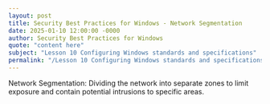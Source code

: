 ```yaml
---
layout: post
title: Security Best Practices for Windows - Network Segmentation
date: 2025-01-10 12:00:00 -0000
author: Security Best Practices for Windows
quote: "content here"
subject: "Lesson 10 Configuring Windows standards and specifications"
permalink: "/Lesson 10 Configuring Windows standards and specifications/Security Best Practices for Windows/Security Best Practices for Windows - Network Segmentation"
---
```


Network Segmentation: Dividing the network into separate zones to limit exposure and contain potential intrusions to specific areas.
